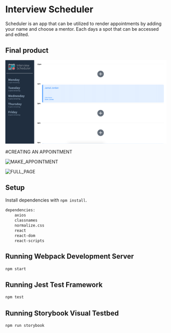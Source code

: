 # Interview Scheduler

Scheduler is an app that can be utilized to render appointments by adding your name and choose a mentor. Each days a spot that can be accessed and edited.

## Final product

![LOAD_PAGE](https://github.com/brainden/scheduler/blob/master/docs/page.png?raw=true)

#CREATING AN APPOINTMENT

![MAKE_APPOINTMENT]()

![FULL_PAGE]()

## Setup

Install dependencies with `npm install`.

    dependencies:
    	axios
    	classnames
    	normalize.css
    	react
    	react-dom
    	react-scripts

## Running Webpack Development Server

```sh
npm start
```

## Running Jest Test Framework

```sh
npm test
```

## Running Storybook Visual Testbed

```sh
npm run storybook
```
